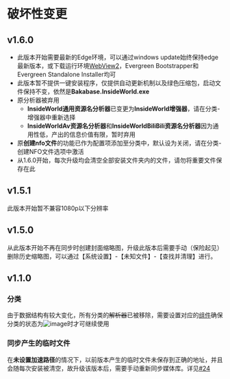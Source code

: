 # 破坏性变更

## v1.6.0

+ 此版本开始需要最新的Edge环境，可以通过windows update始终保持edge最新版本，或下载运行环境[WebView2](https://developer.microsoft.com/en-us/microsoft-edge/webview2/#download-section)，Evergreen Bootstrapper和Evergreen Standalone Installer均可
+ 此版本暂不提供一键安装程序，仅提供自动更新机制以及绿色压缩包，启动文件保持不变，依然是**Bakabase.InsideWorld.exe**
+ 原分析器被弃用
  + **InsideWorld通用资源名分析器**已变更为**InsideWorld增强器**，请在分类-增强器中重新选择
  + **InsideWorldAv资源名分析器**和**InsideWorldBiliBili资源名分析器**因为通用性低，产出的信息价值有限，暂时弃用
+ 原**创建nfo文件**的功能已作为配置项添加至分类中，默认设为关闭，请在分类-创建NFO文件选项中激活
+ 从1.6.0开始，每次升级均会清空全部安装文件夹内的文件，请勿将重要文件保存在此

## v1.5.1

此版本开始暂不兼容1080p以下分辨率

## v1.5.0

从此版本开始不再在同步时创建封面缩略图，升级此版本后需要手动（保险起见）删除历史缩略图，可以通过【系统设置】-【未知文件】-【查找并清理】进行。

## v1.1.0

### 分类
由于数据结构有较大变化，所有分类的~~解析器~~已被移除，需要设置对应的[组件](https://github.com/Bakabase/InsideWorld/blob/main/Docs/DEFINITIONS.md#%E7%BB%84%E4%BB%B6)确保分类的状态为![image](https://user-images.githubusercontent.com/2888789/147025320-15369813-b9dd-44e1-b268-c32938423d39.png)时才可继续使用

### 同步产生的临时文件
在**未设置加速路径**的情况下，以前版本产生的临时文件未保存到正确的地址，并且会随每次安装被清空，故升级该版本后，需要手动重新同步媒体库。详见[#24](https://github.com/Bakabase/InsideWorld/issues/24)
